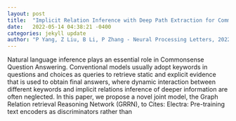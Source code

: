 ```yaml
---
layout: post
title:  "Implicit Relation Inference with Deep Path Extraction for Commonsense Question Answering"
date:   2022-05-14 04:38:21 -0400
categories: jekyll update
author: "P Yang, Z Liu, B Li, P Zhang - Neural Processing Letters, 2022"
---
```

Natural language inference plays an essential role in Commonsense Question Answering. Conventional models usually adopt keywords in questions and choices as queries to retrieve static and explicit evidence that is used to obtain final answers, where dynamic interaction between different keywords and implicit relations inference of deeper information are often neglected. In this paper, we propose a novel joint model, the Graph Relation retrieval Reasoning Network (GRRN), to Cites: Electra: Pre-training text encoders as discriminators rather than